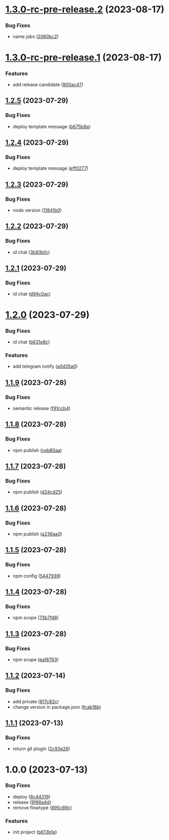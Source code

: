 # [1.3.0-rc-pre-release.2](https://github.com/kirill-samylin/eslint-config/compare/v1.3.0-rc-pre-release.1...v1.3.0-rc-pre-release.2) (2023-08-17)


### Bug Fixes

* name jobs ([2060bc2](https://github.com/kirill-samylin/eslint-config/commit/2060bc2b2952f635dadb3f03d2adc668dbf955c9))

# [1.3.0-rc-pre-release.1](https://github.com/kirill-samylin/eslint-config/compare/v1.2.5...v1.3.0-rc-pre-release.1) (2023-08-17)


### Features

* add release candidate ([800ac47](https://github.com/kirill-samylin/eslint-config/commit/800ac47dbdc1f3b2c98ecd13a368f1ca9c654c99))

## [1.2.5](https://github.com/kirill-samylin/eslint-config/compare/v1.2.4...v1.2.5) (2023-07-29)


### Bug Fixes

* deploy template message ([b675b8a](https://github.com/kirill-samylin/eslint-config/commit/b675b8a20096a6cff31231c07e29a5541592f24a))

## [1.2.4](https://github.com/kirill-samylin/eslint-config/compare/v1.2.3...v1.2.4) (2023-07-29)


### Bug Fixes

* deploy template message ([eff0277](https://github.com/kirill-samylin/eslint-config/commit/eff0277a6501b91a340d84faab90e1434517dc09))

## [1.2.3](https://github.com/kirill-samylin/eslint-config/compare/v1.2.2...v1.2.3) (2023-07-29)


### Bug Fixes

* node version ([11841b0](https://github.com/kirill-samylin/eslint-config/commit/11841b06c227287b9790465f2fb7fee6df1cb8b1))

## [1.2.2](https://github.com/kirill-samylin/eslint-config/compare/v1.2.1...v1.2.2) (2023-07-29)


### Bug Fixes

* id chat ([3b93b1c](https://github.com/kirill-samylin/eslint-config/commit/3b93b1c49334b40ee81ce8273fca17f4deeb54f2))

## [1.2.1](https://github.com/kirill-samylin/eslint-config/compare/v1.2.0...v1.2.1) (2023-07-29)


### Bug Fixes

* id chat ([d94c0ac](https://github.com/kirill-samylin/eslint-config/commit/d94c0ac18b5d1c8769c4e18fa3d7e16273e2605a))

# [1.2.0](https://github.com/kirill-samylin/eslint-config/compare/v1.1.9...v1.2.0) (2023-07-29)


### Bug Fixes

* id chat ([b631e8c](https://github.com/kirill-samylin/eslint-config/commit/b631e8cb520facc4189d6ce7e0ade5605668b4b3))


### Features

* add telegram notify ([a0d35a0](https://github.com/kirill-samylin/eslint-config/commit/a0d35a048d09e125950121287b87cd31d41f48fa))

## [1.1.9](https://github.com/kirill-samylin/eslint-config/compare/v1.1.8...v1.1.9) (2023-07-28)


### Bug Fixes

* semantic release ([f91ccb4](https://github.com/kirill-samylin/eslint-config/commit/f91ccb4bb13a9b9c1c91541ec6df4194ed7e4b59))

## [1.1.8](https://github.com/kirill-samylin/eslint-config/compare/v1.1.7...v1.1.8) (2023-07-28)


### Bug Fixes

* npm publish ([ceb80aa](https://github.com/kirill-samylin/eslint-config/commit/ceb80aa7a262828529f67d44c6f94b799ed5353f))

## [1.1.7](https://github.com/kirill-samylin/eslint-config/compare/v1.1.6...v1.1.7) (2023-07-28)


### Bug Fixes

* npm publish ([d24cd25](https://github.com/kirill-samylin/eslint-config/commit/d24cd2592f30af8960365473aa2bdaa500d17418))

## [1.1.6](https://github.com/kirill-samylin/eslint-config/compare/v1.1.5...v1.1.6) (2023-07-28)


### Bug Fixes

* npm publish ([a236aa0](https://github.com/kirill-samylin/eslint-config/commit/a236aa0f0a429d57c71bdefb9215fd49e63028c5))

## [1.1.5](https://github.com/kirill-samylin/eslint-config/compare/v1.1.4...v1.1.5) (2023-07-28)


### Bug Fixes

* npm config ([5447939](https://github.com/kirill-samylin/eslint-config/commit/54479398d1e881bc6082873aa8a6a283e190e776))

## [1.1.4](https://github.com/kirill-samylin/eslint-config/compare/v1.1.3...v1.1.4) (2023-07-28)


### Bug Fixes

* npm scope ([73b7f48](https://github.com/kirill-samylin/eslint-config/commit/73b7f4857df9de9593b12641ab856d321d813e79))

## [1.1.3](https://github.com/kirill-samylin/eslint-config/compare/v1.1.2...v1.1.3) (2023-07-28)


### Bug Fixes

* npm scope ([eaf8763](https://github.com/kirill-samylin/eslint-config/commit/eaf8763aaff07b05c2f49e54bcf9872b50eb65e1))

## [1.1.2](https://github.com/kirill-samylin/eslint-config/compare/v1.1.1...v1.1.2) (2023-07-14)


### Bug Fixes

* add private ([817c82c](https://github.com/kirill-samylin/eslint-config/commit/817c82c0dd4f48cee5cff1d0090761bce205b3a9))
* change version in package.json ([fcab18b](https://github.com/kirill-samylin/eslint-config/commit/fcab18be6f3b43fdb425d48d7ab365e9285892d6))

## [1.1.1](https://github.com/kirill-samylin/eslint-config/compare/v1.1.0...v1.1.1) (2023-07-13)


### Bug Fixes

* return git plugin ([2c93e26](https://github.com/kirill-samylin/eslint-config/commit/2c93e262112daa44cfdb6c93f2ab738ea6830d42))

# 1.0.0 (2023-07-13)


### Bug Fixes

* deploy ([8c44319](https://github.com/kirill-samylin/eslint-config/commit/8c4431947fa88f4a6d4f37b3cdac4a5ef4a40b16))
* release ([9f86a4d](https://github.com/kirill-samylin/eslint-config/commit/9f86a4d6fa2df75fe8a755151ba89728d72e0709))
* remove flowtype ([895c89c](https://github.com/kirill-samylin/eslint-config/commit/895c89c419e9e087054f8f7d1b07c15e12732d73))


### Features

* init project ([b613b1e](https://github.com/kirill-samylin/eslint-config/commit/b613b1e89823cd63733cac4fe198c500aa7d0dec))
